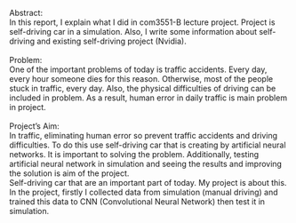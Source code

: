 Abstract:\
 In this report, I explain what I did in com3551-B lecture project. Project is self-driving car in a
simulation. Also, I write some information about self-driving and existing self-driving project (Nvidia).
\
\
  Problem:\
 One of the important problems of today is traffic accidents. Every day, every hour
someone dies for this reason. Otherwise, most of the people stuck in traffic, every day. Also, the
physical difficulties of driving can be included in problem. As a result, human error in daily traffic is
main problem in project.
\
\
 Project’s Aim:\
 In traffic, eliminating human error so prevent traffic accidents and driving difficulties.
To do this use self-driving car that is creating by artificial neural networks. It is important to solving
the problem. Additionally, testing artificial neural network in simulation and seeing the results and
improving the solution is aim of the project.
\
 Self-driving car that are an important part of today. My project is about this. In the
project, firstly I collected data from simulation (manual driving) and trained this data to CNN
(Convolutional Neural Network) then test it in simulation. 
